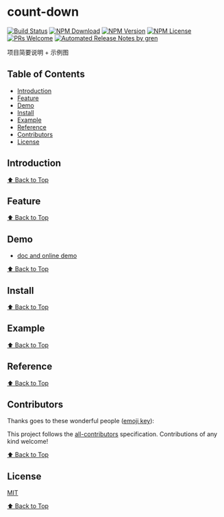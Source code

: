 # count-down

[![Build Status](https://travis-ci.com/quixoter/count-down.svg?branch=master)](https://travis-ci.com/quixoter/count-down)
[![NPM Download](https://img.shields.io/npm/dm/@quixoter/count-down.svg)](https://www.npmjs.com/package/@quixoter/count-down)
[![NPM Version](https://img.shields.io/npm/v/@quixoter/count-down.svg)](https://www.npmjs.com/package/@quixoter/count-down)
[![NPM License](https://img.shields.io/npm/l/@quixoter/count-down.svg)](https://github.com/quixoter/count-down/blob/master/LICENSE)
[![PRs Welcome](https://img.shields.io/badge/PRs-welcome-brightgreen.svg)](https://github.com/quixoter/count-down/pulls)
[![Automated Release Notes by gren](https://img.shields.io/badge/%F0%9F%A4%96-release%20notes-00B2EE.svg)](https://github-tools.github.io/github-release-notes/)

项目简要说明 + 示例图

## Table of Contents

- [Introduction](#introduction)
- [Feature](#feature)
- [Demo](#demo)
- [Install](#install)
- [Example](#example)
- [Reference](#reference)
- [Contributors](#contributors)
- [License](#license)

## Introduction

[⬆ Back to Top](#table-of-contents)

## Feature

[⬆ Back to Top](#table-of-contents)

## Demo

* [doc and online demo](https://quixoter.github.io/count-down/)

[⬆ Back to Top](#table-of-contents)

## Install

[⬆ Back to Top](#table-of-contents)

## Example

[⬆ Back to Top](#table-of-contents)

## Reference

[⬆ Back to Top](#table-of-contents)

## Contributors

Thanks goes to these wonderful people ([emoji key](https://allcontributors.org/docs/en/emoji-key)):

<!-- ALL-CONTRIBUTORS-LIST:START - Do not remove or modify this section -->
<!-- prettier-ignore -->
<!-- ALL-CONTRIBUTORS-LIST:END -->

This project follows the [all-contributors](https://github.com/all-contributors/all-contributors) specification. Contributions of any kind welcome!

[⬆ Back to Top](#table-of-contents)

## License

[MIT](./LICENSE)

[⬆ Back to Top](#table-of-contents)
